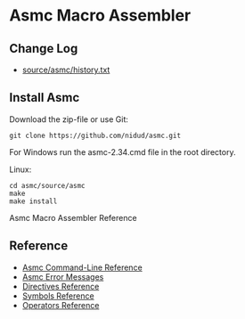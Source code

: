 # Asmc Macro Assembler

## Change Log
- [source/asmc/history.txt](source/asmc/history.txt)

## Install Asmc

Download the zip-file or use Git:

    git clone https://github.com/nidud/asmc.git

For Windows run the asmc-2.34.cmd file in the root directory.

Linux:

    cd asmc/source/asmc
    make
    make install


Asmc Macro Assembler Reference

## Reference

- [Asmc Command-Line Reference](doc/command.md)
- [Asmc Error Messages](doc/error.md)
- [Directives Reference](doc/directive.md)
- [Symbols Reference](doc/symbol.md)
- [Operators Reference](doc/operator.md)


